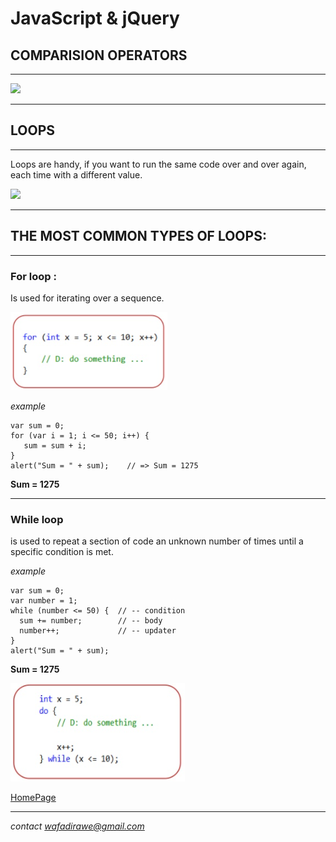  # JavaScript & jQuery

 ## COMPARISION OPERATORS


 ***


 ![](https://i.ytimg.com/vi/wFB-ywsNPwg/maxresdefault.jpg)

 ***


## LOOPS
***
Loops are handy, if you want to run the same code over and over again, each time with a different value.

![](https://th.bing.com/th/id/R181d33980a4bd27fe021b8aec8ef94f9?rik=aQ%2bAGJ6n0TgiYw&riu=http%3a%2f%2fwww.w3resource.com%2fw3r_images%2ffor-loop.gif&ehk=035cg%2bza7mjMDeKsCvIKt0JH1lWz7pcJrHl35pURgJA%3d&risl=&pid=ImgRaw)

***


## THE MOST COMMON TYPES OF LOOPS:

***

###  **For loop** :
 Is used for iterating over a sequence.

![](loop.png)

*example*
```
var sum = 0;
for (var i = 1; i <= 50; i++) {
   sum = sum + i;
}
alert("Sum = " + sum);    // => Sum = 1275
```
**Sum = 1275**

***

###  **While loop**
is used to repeat a section of code an unknown number of times until a specific condition is met.

*example*

```
var sum = 0;
var number = 1;
while (number <= 50) {  // -- condition
  sum += number;        // -- body
  number++;             // -- updater
}
alert("Sum = " + sum);  
```
**Sum = 1275**

![](while.png)


[HomePage](https://wafaankoush99.github.io/Reading-Notes/READMEcode102.html) 


***
*contact wafadirawe@gmail.com*







 